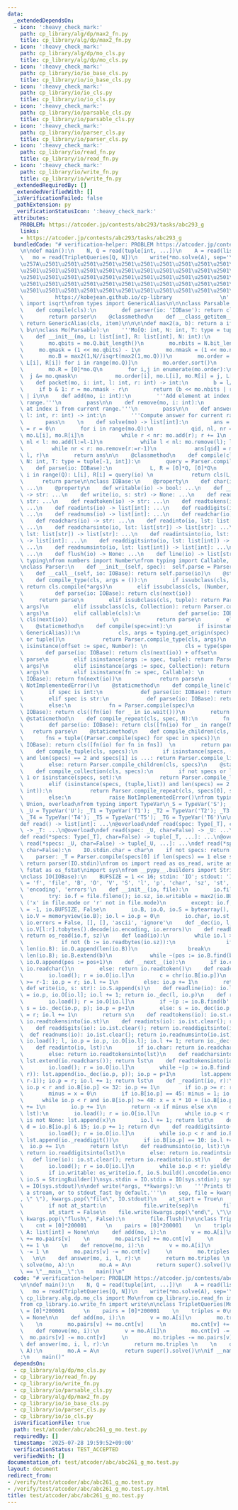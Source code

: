 ```yaml
---
data:
  _extendedDependsOn:
  - icon: ':heavy_check_mark:'
    path: cp_library/alg/dp/max2_fn.py
    title: cp_library/alg/dp/max2_fn.py
  - icon: ':heavy_check_mark:'
    path: cp_library/alg/dp/mo_cls.py
    title: cp_library/alg/dp/mo_cls.py
  - icon: ':heavy_check_mark:'
    path: cp_library/io/io_base_cls.py
    title: cp_library/io/io_base_cls.py
  - icon: ':heavy_check_mark:'
    path: cp_library/io/io_cls.py
    title: cp_library/io/io_cls.py
  - icon: ':heavy_check_mark:'
    path: cp_library/io/parsable_cls.py
    title: cp_library/io/parsable_cls.py
  - icon: ':heavy_check_mark:'
    path: cp_library/io/parser_cls.py
    title: cp_library/io/parser_cls.py
  - icon: ':heavy_check_mark:'
    path: cp_library/io/read_fn.py
    title: cp_library/io/read_fn.py
  - icon: ':heavy_check_mark:'
    path: cp_library/io/write_fn.py
    title: cp_library/io/write_fn.py
  _extendedRequiredBy: []
  _extendedVerifiedWith: []
  _isVerificationFailed: false
  _pathExtension: py
  _verificationStatusIcon: ':heavy_check_mark:'
  attributes:
    PROBLEM: https://atcoder.jp/contests/abc293/tasks/abc293_g
    links:
    - https://atcoder.jp/contests/abc293/tasks/abc293_g
  bundledCode: "# verification-helper: PROBLEM https://atcoder.jp/contests/abc293/tasks/abc293_g\n\
    \n\ndef main():\n    N, Q = read(tuple[int, ...])\n    A = read(list[int])\n \
    \   mo = read(TripletQueries[Q, N])\n    write(*mo.solve(A), sep='\\n')\n\n'''\n\
    \u257A\u2501\u2501\u2501\u2501\u2501\u2501\u2501\u2501\u2501\u2501\u2501\u2501\
    \u2501\u2501\u2501\u2501\u2501\u2501\u2501\u2501\u2501\u2501\u2501\u2501\u2501\
    \u2501\u2501\u2501\u2501\u2501\u2501\u2501\u2501\u2501\u2501\u2501\u2501\u2501\
    \u2501\u2501\u2501\u2501\u2501\u2501\u2501\u2501\u2501\u2501\u2501\u2501\u2501\
    \u2501\u2501\u2501\u2501\u2501\u2501\u2501\u2501\u2501\u2501\u2501\u2578\n   \
    \          https://kobejean.github.io/cp-library               \n'''\nfrom math\
    \ import isqrt\nfrom types import GenericAlias\n\n\nclass Parsable:\n    @classmethod\n\
    \    def compile(cls):\n        def parser(io: 'IOBase'): return cls(next(io))\n\
    \        return parser\n    @classmethod\n    def __class_getitem__(cls, item):\
    \ return GenericAlias(cls, item)\n\n\n\ndef max2(a, b): return a if a > b else\
    \ b\n\nclass Mo(Parsable):\n    '''Mo[Q: int, N: int, T: type = tuple[int, int]]'''\n\
    \    def __init__(mo, L: list[int], R: list[int], N: int):\n        mo.Q = len(L)\n\
    \        mo.qbits = mo.Q.bit_length()\n        mo.nbits = N.bit_length()\n   \
    \     mo.qmask = (1 << mo.qbits) - 1\n        mo.nmask = (1 << mo.nbits) - 1\n\
    \        mo.B = max2(1,N//isqrt(max2(1,mo.Q)))\n        mo.order = [mo.packet(i,\
    \ L[i], R[i]) for i in range(mo.Q)]\n        mo.order.sort()\n        mo.L = [0]*mo.Q\n\
    \        mo.R = [0]*mo.Q\n        for i,j in enumerate(mo.order):\n          \
    \  j &= mo.qmask\n            mo.order[i], mo.L[i], mo.R[i] = j, L[j], R[j]\n\n\
    \    def packet(mo, i: int, l: int, r: int) -> int:\n        b = l//mo.B\n   \
    \     if b & 1: r = mo.nmask - r\n        return (b << mo.nbits | r) << mo.qbits\
    \ | i\n\n    def add(mo, i: int):\n        '''Add element at index i to current\
    \ range.'''\n        pass\n\n    def remove(mo, i: int):\n        '''Remove element\
    \ at index i from current range.'''\n        pass\n\n    def answer(mo, i: int,\
    \ l: int, r: int) -> int:\n        '''Compute answer for current range.'''\n \
    \       pass\n    \n    def solve(mo) -> list[int]:\n        ans = [0]*mo.Q; l\
    \ = r = 0\n        for i in range(mo.Q):\n            qid, nl, nr = mo.order[i],\
    \ mo.L[i], mo.R[i]\n            while r < nr: mo.add(r); r += 1\n            while\
    \ nl < l: mo.add(l:=l-1)\n            while l < nl: mo.remove(l); l += 1\n   \
    \         while nr < r: mo.remove(r:=r-1)\n            ans[qid] = mo.answer(qid,\
    \ l, r)\n        return ans\n\n    @classmethod\n    def compile(cls, Q: int,\
    \ N: int, T: type = tuple[-1, int]):\n        query = Parser.compile(T)\n    \
    \    def parse(io: IOBase):\n            L, R = [0]*Q, [0]*Q\n            for\
    \ i in range(Q): L[i], R[i] = query(io) \n            return cls(L, R, N)\n  \
    \      return parse\n\nclass IOBase:\n    @property\n    def char(io) -> bool:\
    \ ...\n    @property\n    def writable(io) -> bool: ...\n    def __next__(io)\
    \ -> str: ...\n    def write(io, s: str) -> None: ...\n    def readline(io) ->\
    \ str: ...\n    def readtoken(io) -> str: ...\n    def readtokens(io) -> list[str]:\
    \ ...\n    def readints(io) -> list[int]: ...\n    def readdigits(io) -> list[int]:\
    \ ...\n    def readnums(io) -> list[int]: ...\n    def readchar(io) -> str: ...\n\
    \    def readchars(io) -> str: ...\n    def readinto(io, lst: list[str]) -> list[str]:\
    \ ...\n    def readcharsinto(io, lst: list[str]) -> list[str]: ...\n    def readtokensinto(io,\
    \ lst: list[str]) -> list[str]: ...\n    def readintsinto(io, lst: list[int])\
    \ -> list[int]: ...\n    def readdigitsinto(io, lst: list[int]) -> list[int]:\
    \ ...\n    def readnumsinto(io, lst: list[int]) -> list[int]: ...\n    def wait(io):\
    \ ...\n    def flush(io) -> None: ...\n    def line(io) -> list[str]: ...\nimport\
    \ typing\nfrom numbers import Number\nfrom typing import Callable, Collection\n\
    \nclass Parser:\n    def __init__(self, spec):  self.parse = Parser.compile(spec)\n\
    \    def __call__(self, io: IOBase): return self.parse(io)\n    @staticmethod\n\
    \    def compile_type(cls, args = ()):\n        if issubclass(cls, Parsable):\
    \ return cls.compile(*args)\n        elif issubclass(cls, (Number, str)):\n  \
    \          def parse(io: IOBase): return cls(next(io))              \n       \
    \     return parse\n        elif issubclass(cls, tuple): return Parser.compile_tuple(cls,\
    \ args)\n        elif issubclass(cls, Collection): return Parser.compile_collection(cls,\
    \ args)\n        elif callable(cls):\n            def parse(io: IOBase): return\
    \ cls(next(io))              \n            return parse\n        else: raise NotImplementedError()\n\
    \    @staticmethod\n    def compile(spec=int):\n        if isinstance(spec, (type,\
    \ GenericAlias)):\n            cls, args = typing.get_origin(spec) or spec, typing.get_args(spec)\
    \ or tuple()\n            return Parser.compile_type(cls, args)\n        elif\
    \ isinstance(offset := spec, Number): \n            cls = type(spec)  \n     \
    \       def parse(io: IOBase): return cls(next(io)) + offset\n            return\
    \ parse\n        elif isinstance(args := spec, tuple): return Parser.compile_tuple(type(spec),\
    \ args)\n        elif isinstance(args := spec, Collection): return Parser.compile_collection(type(spec),\
    \ args)\n        elif isinstance(fn := spec, Callable): \n            def parse(io:\
    \ IOBase): return fn(next(io))\n            return parse\n        else: raise\
    \ NotImplementedError()\n    @staticmethod\n    def compile_line(cls, spec=int):\n\
    \        if spec is int:\n            def parse(io: IOBase): return cls(io.readnums())\n\
    \        elif spec is str:\n            def parse(io: IOBase): return cls(io.line())\n\
    \        else:\n            fn = Parser.compile(spec)\n            def parse(io:\
    \ IOBase): return cls((fn(io) for _ in io.wait()))\n        return parse\n   \
    \ @staticmethod\n    def compile_repeat(cls, spec, N):\n        fn = Parser.compile(spec)\n\
    \        def parse(io: IOBase): return cls([fn(io) for _ in range(N)])\n     \
    \   return parse\n    @staticmethod\n    def compile_children(cls, specs):\n \
    \       fns = tuple((Parser.compile(spec) for spec in specs))\n        def parse(io:\
    \ IOBase): return cls([fn(io) for fn in fns])  \n        return parse\n    @staticmethod\n\
    \    def compile_tuple(cls, specs):\n        if isinstance(specs, (tuple,list))\
    \ and len(specs) == 2 and specs[1] is ...: return Parser.compile_line(cls, specs[0])\n\
    \        else: return Parser.compile_children(cls, specs)\n    @staticmethod\n\
    \    def compile_collection(cls, specs):\n        if not specs or len(specs) ==\
    \ 1 or isinstance(specs, set):\n            return Parser.compile_line(cls, *specs)\n\
    \        elif (isinstance(specs, (tuple,list)) and len(specs) == 2 and isinstance(specs[1],\
    \ int)):\n            return Parser.compile_repeat(cls, specs[0], specs[1])\n\
    \        else:\n            raise NotImplementedError()\nfrom typing import Type,\
    \ Union, overload\nfrom typing import TypeVar\n_S = TypeVar('S'); _T = TypeVar('T');\
    \ _U = TypeVar('U'); _T1 = TypeVar('T1'); _T2 = TypeVar('T2'); _T3 = TypeVar('T3');\
    \ _T4 = TypeVar('T4'); _T5 = TypeVar('T5'); _T6 = TypeVar('T6')\n\n@overload\n\
    def read() -> list[int]: ...\n@overload\ndef read(spec: Type[_T], char=False)\
    \ -> _T: ...\n@overload\ndef read(spec: _U, char=False) -> _U: ...\n@overload\n\
    def read(*specs: Type[_T], char=False) -> tuple[_T, ...]: ...\n@overload\ndef\
    \ read(*specs: _U, char=False) -> tuple[_U, ...]: ...\ndef read(*specs: Union[Type[_T],_T],\
    \ char=False):\n    IO.stdin.char = char\n    if not specs: return IO.stdin.readnumsinto([])\n\
    \    parser: _T = Parser.compile(specs[0] if len(specs) == 1 else specs)\n   \
    \ return parser(IO.stdin)\nfrom os import read as os_read, write as os_write,\
    \ fstat as os_fstat\nimport sys\nfrom __pypy__.builders import StringBuilder\n\
    \nclass IO(IOBase):\n    BUFSIZE = 1 << 16; stdin: 'IO'; stdout: 'IO'\n    __slots__\
    \ = 'f', 'file', 'B', 'O', 'V', 'S', 'l', 'p', 'char', 'sz', 'st', 'ist', 'writable',\
    \ 'encoding', 'errors'\n    def __init__(io, file):\n        io.file = file\n\
    \        try: io.f = file.fileno(); io.sz, io.writable = max2(io.BUFSIZE, os_fstat(io.f).st_size),\
    \ ('x' in file.mode or 'r' not in file.mode)\n        except: io.f, io.sz, io.writable\
    \ = -1, io.BUFSIZE, False\n        io.B, io.O, io.S = bytearray(), [], StringBuilder();\
    \ io.V = memoryview(io.B); io.l = io.p = 0\n        io.char, io.st, io.ist, io.encoding,\
    \ io.errors = False, [], [], 'ascii', 'ignore'\n    def _dec(io, l, r): return\
    \ io.V[l:r].tobytes().decode(io.encoding, io.errors)\n    def readbytes(io, sz):\
    \ return os_read(io.f, sz)\n    def load(io):\n        while io.l >= len(io.O):\n\
    \            if not (b := io.readbytes(io.sz)):\n                if io.O[-1] <\
    \ len(io.B): io.O.append(len(io.B))\n                break\n            pos =\
    \ len(io.B); io.B.extend(b)\n            while ~(pos := io.B.find(b'\\n', pos)):\
    \ io.O.append(pos := pos+1)\n    def __next__(io):\n        if io.char: return\
    \ io.readchar()\n        else: return io.readtoken()\n    def readchar(io):\n\
    \        io.load(); r = io.O[io.l]\n        c = chr(io.B[io.p])\n        if io.p\
    \ >= r-1: io.p = r; io.l += 1\n        else: io.p += 1\n        return c\n   \
    \ def write(io, s: str): io.S.append(s)\n    def readline(io): io.load(); l, io.p\
    \ = io.p, io.O[io.l]; io.l += 1; return io._dec(l, io.p)\n    def readtoken(io):\n\
    \        io.load(); r = io.O[io.l]\n        if ~(p := io.B.find(b' ', io.p, r)):\
    \ s = io._dec(io.p, p); io.p = p+1\n        else: s = io._dec(io.p, r-1); io.p\
    \ = r; io.l += 1\n        return s\n    def readtokens(io): io.st.clear(); return\
    \ io.readtokensinto(io.st)\n    def readints(io): io.ist.clear(); return io.readintsinto(io.ist)\n\
    \    def readdigits(io): io.ist.clear(); return io.readdigitsinto(io.ist)\n  \
    \  def readnums(io): io.ist.clear(); return io.readnumsinto(io.ist)\n    def readchars(io):\
    \ io.load(); l, io.p = io.p, io.O[io.l]; io.l += 1; return io._dec(l, io.p-1)\n\
    \    def readinto(io, lst):\n        if io.char: return io.readcharsinto(lst)\n\
    \        else: return io.readtokensinto(lst)\n    def readcharsinto(io, lst):\
    \ lst.extend(io.readchars()); return lst\n    def readtokensinto(io, lst): \n\
    \        io.load(); r = io.O[io.l]\n        while ~(p := io.B.find(b' ', io.p,\
    \ r)): lst.append(io._dec(io.p, p)); io.p = p+1\n        lst.append(io._dec(io.p,\
    \ r-1)); io.p = r; io.l += 1; return lst\n    def _readint(io, r):\n        while\
    \ io.p < r and io.B[io.p] <= 32: io.p += 1\n        if io.p >= r: return None\n\
    \        minus = x = 0\n        if io.B[io.p] == 45: minus = 1; io.p += 1\n  \
    \      while io.p < r and io.B[io.p] >= 48: x = x * 10 + (io.B[io.p] & 15); io.p\
    \ += 1\n        io.p += 1\n        return -x if minus else x\n    def readintsinto(io,\
    \ lst):\n        io.load(); r = io.O[io.l]\n        while io.p < r and (x := io._readint(r))\
    \ is not None: lst.append(x)\n        io.l += 1; return lst\n    def _readdigit(io):\
    \ d = io.B[io.p] & 15; io.p += 1; return d\n    def readdigitsinto(io, lst):\n\
    \        io.load(); r = io.O[io.l]\n        while io.p < r and io.B[io.p] > 32:\
    \ lst.append(io._readdigit())\n        if io.B[io.p] == 10: io.l += 1\n      \
    \  io.p += 1\n        return lst\n    def readnumsinto(io, lst):\n        if io.char:\
    \ return io.readdigitsinto(lst)\n        else: return io.readintsinto(lst)\n \
    \   def line(io): io.st.clear(); return io.readinto(io.st)\n    def wait(io):\n\
    \        io.load(); r = io.O[io.l]\n        while io.p < r: yield\n    def flush(io):\n\
    \        if io.writable: os_write(io.f, io.S.build().encode(io.encoding, io.errors));\
    \ io.S = StringBuilder()\nsys.stdin = IO.stdin = IO(sys.stdin); sys.stdout = IO.stdout\
    \ = IO(sys.stdout)\n\ndef write(*args, **kwargs):\n    '''Prints the values to\
    \ a stream, or to stdout_fast by default.'''\n    sep, file = kwargs.pop(\"sep\"\
    , \" \"), kwargs.pop(\"file\", IO.stdout)\n    at_start = True\n    for x in args:\n\
    \        if not at_start:\n            file.write(sep)\n        file.write(str(x))\n\
    \        at_start = False\n    file.write(kwargs.pop(\"end\", \"\\n\"))\n    if\
    \ kwargs.pop(\"flush\", False):\n        file.flush()\n\nclass TripletQueries(Mo):\n\
    \    cnt = [0]*200001      \n    pairs = [0]*200001    \n    triples = 0\n   \
    \ A: list[int] = None\n\n    def add(mo, i):\n        v = mo.A[i]\n        mo.triples\
    \ += mo.pairs[v]    \n        mo.pairs[v] += mo.cnt[v]     \n        mo.cnt[v]\
    \ += 1 \n    \n    def remove(mo, i):\n        v = mo.A[i]\n        mo.cnt[v]\
    \ -= 1 \n        mo.pairs[v] -= mo.cnt[v]     \n        mo.triples -= mo.pairs[v]\
    \   \n\n    def answer(mo, i, l, r):\n        return mo.triples \n    \n    def\
    \ solve(mo, A):\n        mo.A = A\n        return super().solve()\n\nif __name__\
    \ == \"__main__\":\n    main()\n"
  code: "# verification-helper: PROBLEM https://atcoder.jp/contests/abc293/tasks/abc293_g\n\
    \n\ndef main():\n    N, Q = read(tuple[int, ...])\n    A = read(list[int])\n \
    \   mo = read(TripletQueries[Q, N])\n    write(*mo.solve(A), sep='\\n')\n\nfrom\
    \ cp_library.alg.dp.mo_cls import Mo\nfrom cp_library.io.read_fn import read\n\
    from cp_library.io.write_fn import write\n\nclass TripletQueries(Mo):\n    cnt\
    \ = [0]*200001      \n    pairs = [0]*200001    \n    triples = 0\n    A: list[int]\
    \ = None\n\n    def add(mo, i):\n        v = mo.A[i]\n        mo.triples += mo.pairs[v]\
    \    \n        mo.pairs[v] += mo.cnt[v]     \n        mo.cnt[v] += 1 \n    \n\
    \    def remove(mo, i):\n        v = mo.A[i]\n        mo.cnt[v] -= 1 \n      \
    \  mo.pairs[v] -= mo.cnt[v]     \n        mo.triples -= mo.pairs[v]   \n\n   \
    \ def answer(mo, i, l, r):\n        return mo.triples \n    \n    def solve(mo,\
    \ A):\n        mo.A = A\n        return super().solve()\n\nif __name__ == \"__main__\"\
    :\n    main()"
  dependsOn:
  - cp_library/alg/dp/mo_cls.py
  - cp_library/io/read_fn.py
  - cp_library/io/write_fn.py
  - cp_library/io/parsable_cls.py
  - cp_library/alg/dp/max2_fn.py
  - cp_library/io/io_base_cls.py
  - cp_library/io/parser_cls.py
  - cp_library/io/io_cls.py
  isVerificationFile: true
  path: test/atcoder/abc/abc261_g_mo.test.py
  requiredBy: []
  timestamp: '2025-07-28 19:59:52+09:00'
  verificationStatus: TEST_ACCEPTED
  verifiedWith: []
documentation_of: test/atcoder/abc/abc261_g_mo.test.py
layout: document
redirect_from:
- /verify/test/atcoder/abc/abc261_g_mo.test.py
- /verify/test/atcoder/abc/abc261_g_mo.test.py.html
title: test/atcoder/abc/abc261_g_mo.test.py
---
```


